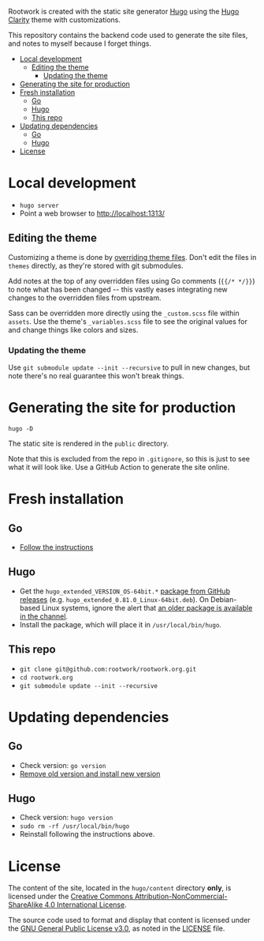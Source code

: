 Rootwork is created with the static site generator [Hugo](http://gohugo.io)
using the [Hugo Clarity](https://github.com/chipzoller/hugo-clarity) theme with
customizations.

This repository contains the backend code used to generate the site files, and
notes to myself because I forget things.

<!-- The following section, from "ts" to "te", is an automatically-generated
  table of contents, updated whenever this file changes. Do not edit within
  this section. -->

<!--ts-->
   * [Local development](#local-development)
      * [Editing the theme](#editing-the-theme)
         * [Updating the theme](#updating-the-theme)
   * [Generating the site for production](#generating-the-site-for-production)
   * [Fresh installation](#fresh-installation)
      * [Go](#go)
      * [Hugo](#hugo)
      * [This repo](#this-repo)
   * [Updating dependencies](#updating-dependencies)
      * [Go](#go-1)
      * [Hugo](#hugo-1)
   * [License](#license)

<!-- Added by: runner, at: Wed Mar 10 00:02:02 UTC 2021 -->

<!--te-->

# Local development

* `hugo server`
* Point a web browser to [http://localhost:1313/](http://localhost:1313/)

## Editing the theme

Customizing a theme is done by [overriding theme
files](https://gohugobrasil.netlify.app/themes/customizing/). Don't edit the
files in `themes` directly, as they're stored with git submodules.

Add notes at the top of any overridden files using Go comments (`{{/* */}}`) to
note what has been changed -- this vastly eases integrating new changes to the
overridden files from upstream.

Sass can be overridden more directly using the `_custom.scss` file within
`assets`. Use the theme's `_variables.scss` file to see the original values for
and change things like colors and sizes.

### Updating the theme

Use `git submodule update --init --recursive` to pull in new changes, but note
there's no real guarantee this won't break things.

# Generating the site for production

`hugo -D`

The static site is rendered in the `public` directory.

Note that this is excluded from the repo in `.gitignore`, so this is just to see
what it will look like. Use a GitHub Action to generate the site online.

# Fresh installation

## Go

* [Follow the instructions](https://golang.org/doc/install)

## Hugo

* Get the `hugo_extended_VERSION_OS-64bit.*` [package from GitHub
releases](https://github.com/gohugoio/hugo/releases) (e.g.
`hugo_extended_0.81.0_Linux-64bit.deb`). On Debian-based Linux systems, ignore
the alert that [an older package is available in the
channel](https://gohugo.io/getting-started/installing#debian-and-ubuntu).
* Install the package, which will place it in `/usr/local/bin/hugo`.

## This repo

* `git clone git@github.com:rootwork/rootwork.org.git`
* `cd rootwork.org`
* `git submodule update --init --recursive`

# Updating dependencies

## Go

* Check version: `go version`
* [Remove old version and install new
version](https://gist.github.com/nikhita/432436d570b89cab172dcf2894465753)

## Hugo

* Check version: `hugo version`
* `sudo rm -rf /usr/local/bin/hugo`
* Reinstall following the instructions above.

# License

The content of the site, located in the `hugo/content` directory **only**, is
licensed under the [Creative Commons Attribution-NonCommercial-ShareAlike 4.0
International License](https://creativecommons.org/licenses/by-nc-sa/4.0/).

The source code used to format and display that content is licensed under the
[GNU General Public License v3.0](https://www.gnu.org/licenses/gpl-3.0.txt), as
noted in the
[LICENSE](https://github.com/rootwork/rootwork.org/blob/master/LICENSE) file.
